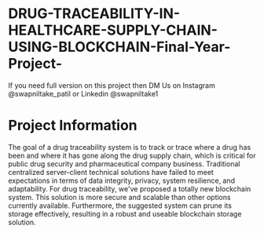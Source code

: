 # DRUG-TRACEABILITY-IN-HEALTHCARE-SUPPLY-CHAIN-USING-BLOCKCHAIN-Final-Year-Project-

If you need full version on this project then DM Us on Instagram @swapniltake_patil or Linkedin @swapniltake1

# Project Information 

The goal of a drug traceability system is to track or trace where a drug has been and where it has gone along the drug supply chain, which is critical for public drug security and pharmaceutical company business. Traditional centralized server-client technical solutions have failed to meet expectations in terms of data integrity, privacy, system resilience, and adaptability. For drug traceability, we've proposed a totally new blockchain system. This solution is more secure and scalable than other options currently available. Furthermore, the suggested system can prune its storage effectively, resulting in a robust and useable blockchain storage solution.
